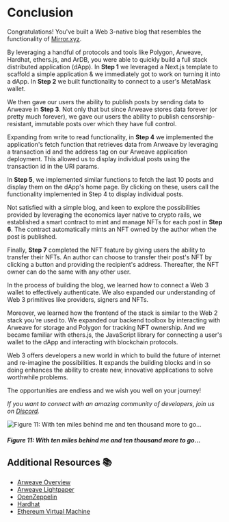 # Conclusion 

Congratulations! You've built a Web 3-native blog that resembles the functionality of [Mirror.xyz](https://mirror.xyz/).

By leveraging a handful of protocols and tools like Polygon, Arweave, Hardhat, ethers.js, and ArDB, you were able to quickly build a full stack distributed application (dApp). In **Step 1** we leveraged a Next.js template to scaffold a simple application & we immediately got to work on turning it into a dApp. In **Step 2** we built functionality to connect to a user's MetaMask wallet.

We then gave our users the ability to publish posts by sending data to Arweave in **Step 3**. Not only that but since Arweave stores data forever (or pretty much forever), we gave our users the ability to publish censorship-resistant, immutable posts over which they have full control.

Expanding from write to read functionality, in **Step 4** we implemented the application's fetch function that retrieves data from Arweave by leveraging a transaction id and the address tag on our Arweave application deployment. This allowed us to display individual posts using the transaction id in the URI params.

In **Step 5**, we implemented similar functions to fetch the last 10 posts and display them on the dApp's home page. By clicking on these, users call the functionality implemented in Step 4 to display individual posts.

Not satisfied with a simple blog, and keen to explore the possibilities provided by leveraging the economics layer native to crypto rails, we established a smart contract to mint and manage NFTs for each post in **Step 6**. The contract automatically mints an NFT owned by the author when the post is published.

Finally, **Step 7** completed the NFT feature by giving users the ability to transfer their NFTs. An author can choose to transfer their post's NFT by clicking a button and providing the recipient's address. Thereafter, the NFT owner can do the same with any other user.

In the process of building the blog, we learned how to connect a Web 3 wallet to effectively authenticate. We also expanded our understanding of Web 3 primitives like providers, signers and NFTs. 

Moreover, we learned how the frontend of the stack is similar to the Web 2 stack you're used to. We expanded our backend toolbox by interacting with Arweave for storage and Polygon for tracking NFT ownership. And we became familiar with ethers.js, the JavaScript library for connecting a user's wallet to the dApp and interacting with blockchain protocols.

Web 3 offers developers a new world in which to build the future of internet and re-imagine the possibilities. It expands the building blocks and in so doing enhances the ability to create new, innovative applications to solve worthwhile problems. 

The opportunities are endless and we wish you well on your journey!

_If you want to connect with an amazing community of developers, join us on [Discord](https://figment.io/devchat)._

![Figure 11: With ten miles behind me and ten thousand more to go…](https://raw.githubusercontent.com/figment-networks/learn-tutorials/mirror-tutorial/mirror/assets/hike.jpeg)
##### _Figure 11: With ten miles behind me and ten thousand more to go…_

## Additional Resources 📚

- [Arweave Overview](https://www.arweave.org/technology)
- [Arweave Lightpaper](https://www.arweave.org/files/arweave-lightpaper.pdf)
- [OpenZeppelin](https://openzeppelin.com/)
- [Hardhat](https://hardhat.org/)
- [Ethereum Virtual Machine](https://ethereum.org/en/developers/docs/evm/)
